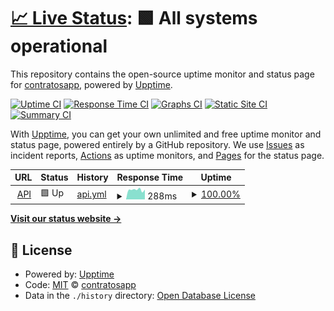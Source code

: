 # [📈 Live Status](https://status.trato.io): <!--live status--> **🟩 All systems operational**

This repository contains the open-source uptime monitor and status page for [contratosapp](https://demo.upptime.js.org), powered by [Upptime](https://github.com/upptime/upptime).

[![Uptime CI](https://github.com/contratosapp/upptime/workflows/Uptime%20CI/badge.svg)](https://github.com/contratosapp/upptime/actions?query=workflow%3A%22Uptime+CI%22)
[![Response Time CI](https://github.com/contratosapp/upptime/workflows/Response%20Time%20CI/badge.svg)](https://github.com/contratosapp/upptime/actions?query=workflow%3A%22Response+Time+CI%22)
[![Graphs CI](https://github.com/contratosapp/upptime/workflows/Graphs%20CI/badge.svg)](https://github.com/contratosapp/upptime/actions?query=workflow%3A%22Graphs+CI%22)
[![Static Site CI](https://github.com/contratosapp/upptime/workflows/Static%20Site%20CI/badge.svg)](https://github.com/contratosapp/upptime/actions?query=workflow%3A%22Static+Site+CI%22)
[![Summary CI](https://github.com/contratosapp/upptime/workflows/Summary%20CI/badge.svg)](https://github.com/contratosapp/upptime/actions?query=workflow%3A%22Summary+CI%22)

With [Upptime](https://upptime.js.org), you can get your own unlimited and free uptime monitor and status page, powered entirely by a GitHub repository. We use [Issues](https://github.com/contratosapp/upptime/issues) as incident reports, [Actions](https://github.com/contratosapp/upptime/actions) as uptime monitors, and [Pages](https://demo.upptime.js.org) for the status page.

<!--start: status pages-->
<!-- This summary is generated by Upptime (https://github.com/upptime/upptime) -->
<!-- Do not edit this manually, your changes will be overwritten -->
<!-- prettier-ignore -->
| URL | Status | History | Response Time | Uptime |
| --- | ------ | ------- | ------------- | ------ |
| <img alt="" src="https://favicons.githubusercontent.com/enterprise.api.trato.io" height="13"> [API](https://enterprise.api.trato.io/health) | 🟩 Up | [api.yml](https://github.com/contratosapp/upptime/commits/HEAD/history/api.yml) | <details><summary><img alt="Response time graph" src="./graphs/api/response-time-week.png" height="20"> 288ms</summary><br><a href="https://status.trato.io/history/api"><img alt="Response time 240" src="https://img.shields.io/endpoint?url=https%3A%2F%2Fraw.githubusercontent.com%2Fcontratosapp%2Fupptime%2FHEAD%2Fapi%2Fapi%2Fresponse-time.json"></a><br><a href="https://status.trato.io/history/api"><img alt="24-hour response time 209" src="https://img.shields.io/endpoint?url=https%3A%2F%2Fraw.githubusercontent.com%2Fcontratosapp%2Fupptime%2FHEAD%2Fapi%2Fapi%2Fresponse-time-day.json"></a><br><a href="https://status.trato.io/history/api"><img alt="7-day response time 288" src="https://img.shields.io/endpoint?url=https%3A%2F%2Fraw.githubusercontent.com%2Fcontratosapp%2Fupptime%2FHEAD%2Fapi%2Fapi%2Fresponse-time-week.json"></a><br><a href="https://status.trato.io/history/api"><img alt="30-day response time 240" src="https://img.shields.io/endpoint?url=https%3A%2F%2Fraw.githubusercontent.com%2Fcontratosapp%2Fupptime%2FHEAD%2Fapi%2Fapi%2Fresponse-time-month.json"></a><br><a href="https://status.trato.io/history/api"><img alt="1-year response time 240" src="https://img.shields.io/endpoint?url=https%3A%2F%2Fraw.githubusercontent.com%2Fcontratosapp%2Fupptime%2FHEAD%2Fapi%2Fapi%2Fresponse-time-year.json"></a></details> | <details><summary><a href="https://status.trato.io/history/api">100.00%</a></summary><a href="https://status.trato.io/history/api"><img alt="All-time uptime 100.00%" src="https://img.shields.io/endpoint?url=https%3A%2F%2Fraw.githubusercontent.com%2Fcontratosapp%2Fupptime%2FHEAD%2Fapi%2Fapi%2Fuptime.json"></a><br><a href="https://status.trato.io/history/api"><img alt="24-hour uptime 100.00%" src="https://img.shields.io/endpoint?url=https%3A%2F%2Fraw.githubusercontent.com%2Fcontratosapp%2Fupptime%2FHEAD%2Fapi%2Fapi%2Fuptime-day.json"></a><br><a href="https://status.trato.io/history/api"><img alt="7-day uptime 100.00%" src="https://img.shields.io/endpoint?url=https%3A%2F%2Fraw.githubusercontent.com%2Fcontratosapp%2Fupptime%2FHEAD%2Fapi%2Fapi%2Fuptime-week.json"></a><br><a href="https://status.trato.io/history/api"><img alt="30-day uptime 100.00%" src="https://img.shields.io/endpoint?url=https%3A%2F%2Fraw.githubusercontent.com%2Fcontratosapp%2Fupptime%2FHEAD%2Fapi%2Fapi%2Fuptime-month.json"></a><br><a href="https://status.trato.io/history/api"><img alt="1-year uptime 100.00%" src="https://img.shields.io/endpoint?url=https%3A%2F%2Fraw.githubusercontent.com%2Fcontratosapp%2Fupptime%2FHEAD%2Fapi%2Fapi%2Fuptime-year.json"></a></details>

<!--end: status pages-->

[**Visit our status website →**](https://demo.upptime.js.org)

## 📄 License

- Powered by: [Upptime](https://github.com/upptime/upptime)
- Code: [MIT](./LICENSE) © [contratosapp](https://demo.upptime.js.org)
- Data in the `./history` directory: [Open Database License](https://opendatacommons.org/licenses/odbl/1-0/)
